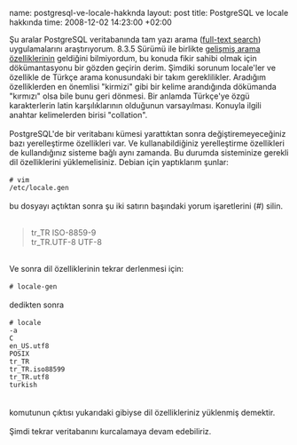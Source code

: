 name: postgresql-ve-locale-hakknda
layout: post
title: PostgreSQL ve locale hakkında
time: 2008-12-02 14:23:00 +02:00

Şu aralar PostgreSQL veritabanında tam yazı arama (<a href="http://en.wikipedia.org/wiki/Full_text_search">full-text search</a>) uygulamalarını araştırıyorum. 8.3.5 Sürümü ile birlikte <a href="http://www.postgresql.org/docs/8.3/interactive/textsearch-intro.html">gelişmiş arama özelliklerinin</a> geldiğini bilmiyordum, bu konuda fikir sahibi olmak için dökümantasyonu bir gözden geçirin derim. Şimdiki sorunum locale'ler ve özellikle de Türkçe arama konusundaki bir takım gereklilikler. Aradığım özelliklerden en önemlisi "kirmizi" gibi bir kelime arandığında dökümanda "kırmızı" olsa bile bunu geri dönmesi. Bir anlamda Türkçe'ye özgü karakterlerin latin karşılıklarının olduğunun varsayılması. Konuyla ilgili anahtar kelimelerden birisi "collation".<br /><br />PostgreSQL'de bir veritabanı kümesi yarattıktan sonra değiştiremeyeceğiniz bazı yerelleştirme özellikleri var. Ve kullanabildiğiniz yerelleştirme özellikleri de kullandığınız sisteme bağlı aynı zamanda. Bu durumda sisteminize gerekli dil özelliklerini yüklemelisiniz. Debian için yaptıklarım şunlar:<br /><br /><code># vim /etc/locale.gen </code><br /><br />bu dosyayı açtıktan sonra şu iki satırın başındaki yorum işaretlerini (#) silin.<br /><br /><blockquote>tr_TR ISO-8859-9<br />tr_TR.UTF-8 UTF-8</blockquote><br />Ve sonra dil özelliklerinin tekrar derlenmesi için:<br /><br /><code># locale-gen </code><br /><br />dedikten sonra <br /><br /><code># locale -a<br />C<br />en_US.utf8<br />POSIX<br />tr_TR<br />tr_TR.iso88599<br />tr_TR.utf8<br />turkish<br /></code><br /><br />komutunun çıktısı yukarıdaki gibiyse dil özellikleriniz yüklenmiş demektir.<br /><br />Şimdi tekrar veritabanını kurcalamaya devam edebiliriz.

